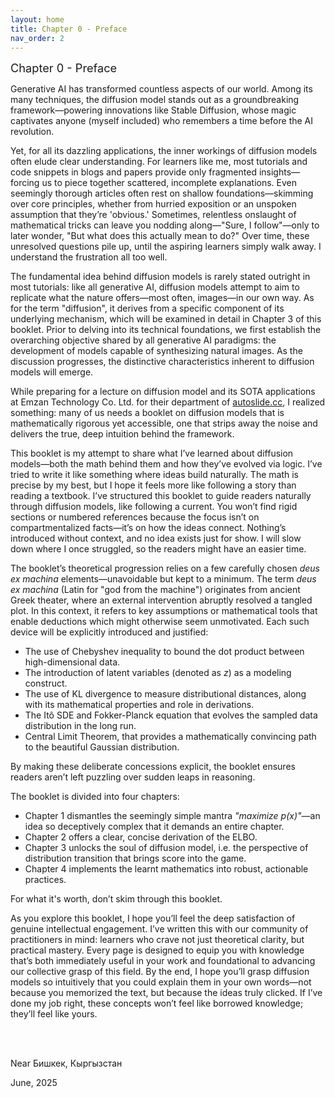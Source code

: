 ```yaml
---
layout: home
title: Chapter 0 - Preface
nav_order: 2
---
```



<div style="text-align: left; font-size: 1.3em;">
Chapter 0 - Preface
</div>

Generative AI has transformed countless aspects of our world. 
Among its many techniques, the diffusion model stands out as a groundbreaking framework—powering innovations like Stable Diffusion, whose magic captivates anyone (myself included) who remembers a time before the AI revolution.


Yet, for all its dazzling applications, the inner workings of diffusion models often elude clear understanding. 
For learners like me, most tutorials and code snippets in blogs and papers provide only fragmented insights—forcing us to piece together scattered, incomplete explanations. 
Even seemingly thorough articles often rest on shallow foundations—skimming over core principles, whether from hurried exposition or an unspoken assumption that they’re 'obvious.'
Sometimes, relentless onslaught of mathematical tricks can leave you nodding along—"Sure, I follow"—only to later wonder, "But what does this actually mean to do?" 
Over time, these unresolved questions pile up, until the aspiring learners simply walk away.
I understand the frustration all too well.


The fundamental idea behind diffusion models is rarely stated outright in most tutorials: like all generative AI, diffusion models attempt to aim to replicate what the nature offers—most often, images—in our own way.
As for the term "diffusion", it derives from a specific component of its underlying mechanism, which will be examined in detail in Chapter 3 of this booklet.
Prior to delving into its technical foundations, we first establish the overarching objective shared by all generative AI paradigms: the development of models capable of synthesizing natural images. 
As the discussion progresses, the distinctive characteristics inherent to diffusion models will emerge.


While preparing for a lecture on diffusion model and its SOTA applications at Emzan Technology Co. Ltd. for their department of [autoslide.cc](https://autoslide.cc/), I realized something: many of us needs a booklet on diffusion models that is mathematically rigorous yet accessible, one that strips away the noise and delivers the true, deep intuition behind the framework.


This booklet is my attempt to share what I’ve learned about diffusion models—both the math behind them and how they’ve evolved via logic.
I’ve tried to write it like something where ideas build naturally. 
The math is precise by my best, but I hope it feels more like following a story than reading a textbook.
I’ve structured this booklet to guide readers naturally through diffusion models, like following a current. 
You won’t find rigid sections or numbered references because the focus isn’t on compartmentalized facts—it’s on how the ideas connect. 
Nothing’s introduced without context, and no idea exists just for show.
I will slow down where I once struggled, so the readers might have an easier time.


The booklet’s theoretical progression relies on a few carefully chosen _deus ex machina_ elements—unavoidable but kept to a minimum.
The term _deus ex machina_ (Latin for "god from the machine") originates from ancient Greek theater, where an external intervention abruptly resolved a tangled plot. 
In this context, it refers to key assumptions or mathematical tools that enable deductions which might otherwise seem unmotivated.
Each such device will be explicitly introduced and justified:
- The use of Chebyshev inequality to bound the dot product between high-dimensional data.
- The introduction of latent variables (denoted as *z*) as a modeling construct.
- The use of KL divergence to measure distributional distances, along with its mathematical properties and role in derivations.
- The Itô SDE and Fokker-Planck equation that evolves the sampled data distribution in the long run.
- Central Limit Theorem, that provides a mathematically convincing path to the beautiful Gaussian distribution.

By making these deliberate concessions explicit, the booklet ensures readers aren’t left puzzling over sudden leaps in reasoning.


The booklet is divided into four chapters:
- Chapter 1 dismantles the seemingly simple mantra _"maximize p(x)"_—an idea so deceptively complex that it demands an entire chapter.
- Chapter 2 offers a clear, concise derivation of the ELBO.
- Chapter 3 unlocks the soul of diffusion model, i.e. the perspective of distribution transition that brings score into the game.
- Chapter 4 implements the learnt mathematics into robust, actionable practices.


For what it's worth, don’t skim through this booklet.

As you explore this booklet, I hope you’ll feel the deep satisfaction of genuine intellectual engagement. 
I’ve written this with our community of practitioners in mind: learners who crave not just theoretical clarity, but practical mastery. 
Every page is designed to equip you with knowledge that’s both immediately useful in your work and foundational to advancing our collective grasp of this field.
By the end, I hope you’ll grasp diffusion models so intuitively that you could explain them in your own words—not because you memorized the text, but because the ideas truly clicked. 
If I’ve done my job right, these concepts won’t feel like borrowed knowledge; they’ll feel like yours.

<br><br>

Near Бишкек, Кыргызстан

June, 2025

